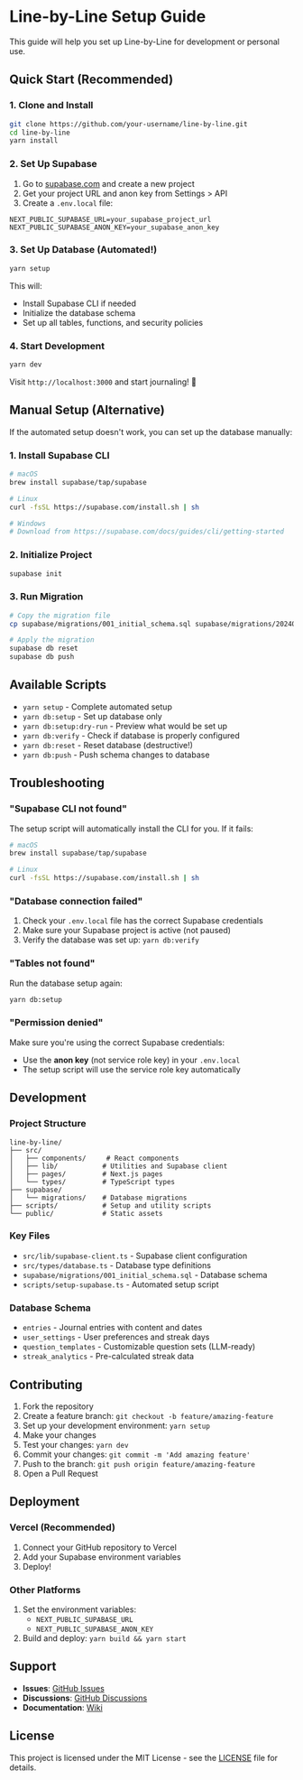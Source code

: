 # Line-by-Line Setup Guide

This guide will help you set up Line-by-Line for development or personal use.

## Quick Start (Recommended)

### 1. Clone and Install
```bash
git clone https://github.com/your-username/line-by-line.git
cd line-by-line
yarn install
```

### 2. Set Up Supabase
1. Go to [supabase.com](https://supabase.com) and create a new project
2. Get your project URL and anon key from Settings > API
3. Create a `.env.local` file:
```env
NEXT_PUBLIC_SUPABASE_URL=your_supabase_project_url
NEXT_PUBLIC_SUPABASE_ANON_KEY=your_supabase_anon_key
```

### 3. Set Up Database (Automated!)
```bash
yarn setup
```

This will:
- Install Supabase CLI if needed
- Initialize the database schema
- Set up all tables, functions, and security policies

### 4. Start Development
```bash
yarn dev
```

Visit `http://localhost:3000` and start journaling! 🎉

## Manual Setup (Alternative)

If the automated setup doesn't work, you can set up the database manually:

### 1. Install Supabase CLI
```bash
# macOS
brew install supabase/tap/supabase

# Linux
curl -fsSL https://supabase.com/install.sh | sh

# Windows
# Download from https://supabase.com/docs/guides/cli/getting-started
```

### 2. Initialize Project
```bash
supabase init
```

### 3. Run Migration
```bash
# Copy the migration file
cp supabase/migrations/001_initial_schema.sql supabase/migrations/20240101000000_initial_schema.sql

# Apply the migration
supabase db reset
supabase db push
```

## Available Scripts

- `yarn setup` - Complete automated setup
- `yarn db:setup` - Set up database only
- `yarn db:setup:dry-run` - Preview what would be set up
- `yarn db:verify` - Check if database is properly configured
- `yarn db:reset` - Reset database (destructive!)
- `yarn db:push` - Push schema changes to database

## Troubleshooting

### "Supabase CLI not found"
The setup script will automatically install the CLI for you. If it fails:

```bash
# macOS
brew install supabase/tap/supabase

# Linux
curl -fsSL https://supabase.com/install.sh | sh
```

### "Database connection failed"
1. Check your `.env.local` file has the correct Supabase credentials
2. Make sure your Supabase project is active (not paused)
3. Verify the database was set up: `yarn db:verify`

### "Tables not found"
Run the database setup again:
```bash
yarn db:setup
```

### "Permission denied"
Make sure you're using the correct Supabase credentials:
- Use the **anon key** (not service role key) in your `.env.local`
- The setup script will use the service role key automatically

## Development

### Project Structure
```
line-by-line/
├── src/
│   ├── components/     # React components
│   ├── lib/           # Utilities and Supabase client
│   ├── pages/         # Next.js pages
│   └── types/         # TypeScript types
├── supabase/
│   └── migrations/    # Database migrations
├── scripts/           # Setup and utility scripts
└── public/            # Static assets
```

### Key Files
- `src/lib/supabase-client.ts` - Supabase client configuration
- `src/types/database.ts` - Database type definitions
- `supabase/migrations/001_initial_schema.sql` - Database schema
- `scripts/setup-supabase.ts` - Automated setup script

### Database Schema
- `entries` - Journal entries with content and dates
- `user_settings` - User preferences and streak days
- `question_templates` - Customizable question sets (LLM-ready)
- `streak_analytics` - Pre-calculated streak data

## Contributing

1. Fork the repository
2. Create a feature branch: `git checkout -b feature/amazing-feature`
3. Set up your development environment: `yarn setup`
4. Make your changes
5. Test your changes: `yarn dev`
6. Commit your changes: `git commit -m 'Add amazing feature'`
7. Push to the branch: `git push origin feature/amazing-feature`
8. Open a Pull Request

## Deployment

### Vercel (Recommended)
1. Connect your GitHub repository to Vercel
2. Add your Supabase environment variables
3. Deploy!

### Other Platforms
1. Set the environment variables:
   - `NEXT_PUBLIC_SUPABASE_URL`
   - `NEXT_PUBLIC_SUPABASE_ANON_KEY`
2. Build and deploy: `yarn build && yarn start`

## Support

- **Issues**: [GitHub Issues](https://github.com/your-username/line-by-line/issues)
- **Discussions**: [GitHub Discussions](https://github.com/your-username/line-by-line/discussions)
- **Documentation**: [Wiki](https://github.com/your-username/line-by-line/wiki)

## License

This project is licensed under the MIT License - see the [LICENSE](LICENSE) file for details. 